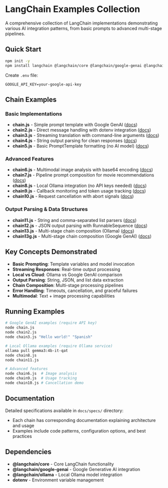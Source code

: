 # LangChain Examples Collection

A comprehensive collection of LangChain implementations demonstrating various AI integration patterns, from basic prompts to advanced multi-stage pipelines.

## Quick Start

```bash
npm init -y
npm install langchain @langchain/core @langchain/google-genai @langchain/ollama dotenv
```

Create `.env` file:
```
GOOGLE_API_KEY=your-google-api-key
```

## Chain Examples

### Basic Implementations
- **chain.js** - Simple prompt template with Google GenAI ([docs](docs/specs/chain.md))
- **chain2.js** - Direct message handling with dotenv integration ([docs](docs/specs/chain2.md))
- **chain3.js** - Streaming translation with command-line arguments ([docs](docs/specs/chain3.md))
- **chain4.js** - String output parsing for clean responses ([docs](docs/specs/chain4.md))
- **chain5.js** - Basic PromptTemplate formatting (no AI model) ([docs](docs/specs/chain5.md))

### Advanced Features
- **chain6.js** - Multimodal image analysis with base64 encoding ([docs](docs/specs/chain6.md))
- **chain7.js** - Pipeline prompt composition for movie recommendations ([docs](docs/specs/chain7.md))
- **chain8.js** - Local Ollama integration (no API keys needed) ([docs](docs/specs/chain8.md))
- **chain9.js** - Callback monitoring and token usage tracking ([docs](docs/specs/chain9.md))
- **chain10.js** - Request cancellation with abort signals ([docs](docs/specs/chain10.md))

### Output Parsing & Data Structures
- **chain11.js** - String and comma-separated list parsers ([docs](docs/specs/chain11.md))
- **chain12.js** - JSON output parsing with RunnableSequence ([docs](docs/specs/chain12.md))
- **chain13.js** - Multi-stage chain composition (Ollama) ([docs](docs/specs/chain13.md))
- **chain13g.js** - Multi-stage chain composition (Google GenAI) ([docs](docs/specs/chain13.md))

## Key Concepts Demonstrated

- **Basic Prompting**: Template variables and model invocation
- **Streaming Responses**: Real-time output processing
- **Local vs Cloud**: Ollama vs Google GenAI comparison
- **Output Parsing**: String, JSON, and list data extraction
- **Chain Composition**: Multi-stage processing pipelines
- **Error Handling**: Timeouts, cancellation, and graceful failures
- **Multimodal**: Text + image processing capabilities

## Running Examples

```bash
# Google GenAI examples (require API key)
node chain.js
node chain2.js
node chain3.js "Hello world!" "Spanish"

# Local Ollama examples (require Ollama service)
ollama pull gemma3:4b-it-qat
node chain8.js
node chain11.js

# Advanced features
node chain6.js  # Image analysis
node chain9.js  # Usage tracking
node chain10.js # Cancellation demo
```

## Documentation

Detailed specifications available in `docs/specs/` directory:
- Each chain has corresponding documentation explaining architecture and usage
- Examples include code patterns, configuration options, and best practices

## Dependencies

- **@langchain/core** - Core LangChain functionality
- **@langchain/google-genai** - Google Generative AI integration
- **@langchain/ollama** - Local Ollama model integration
- **dotenv** - Environment variable management